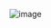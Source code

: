 ![image](https://user-images.githubusercontent.com/56514617/178782447-912d8ff6-4519-4df9-97c0-8c5c43e10693.png)
